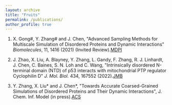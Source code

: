 ```yaml
---
layout: archive
title: "Fruits"
permalink: /publications/
author_profile: true
---
```

1. X. Gong#, Y. Zhang# and J. Chen, "Advanced Sampling Methods for Multiscale Simulation of Disordered Proteins and Dynamic Interactions" <i>Biomolecules</i>, 11, 1416 (2021) (Invited Review).[MDPI](https://www.mdpi.com/2218-273X/11/10/1416)

2. J. Zhao, X. Liu, A. Blayney, Y. Zhang, L. Gandy, F. Zhang, R. J. Linhardt, J. Chen, C. Baines, S. N. Loh and C. Wang, "Intrinsically disordered N-terminal domain (NTD) of p53 interacts with mitochondrial PTP regulator Cyclophilin D" <i>J. Mol. Biol.</i> 434, 167552 (2022).[JMB](https://pubmed.ncbi.nlm.nih.gov/35341741/)

3. Y. Zhang, X. Liu* and J. Chen*, "Towards Accurate Coarsed-Grained Simulations of Disordered Proteins and Their Dynamic Interactions", J. Chem. Inf. Model (in press).[ACS](https://pubs.acs.org/doi/full/10.1021/acs.jcim.2c00974)
